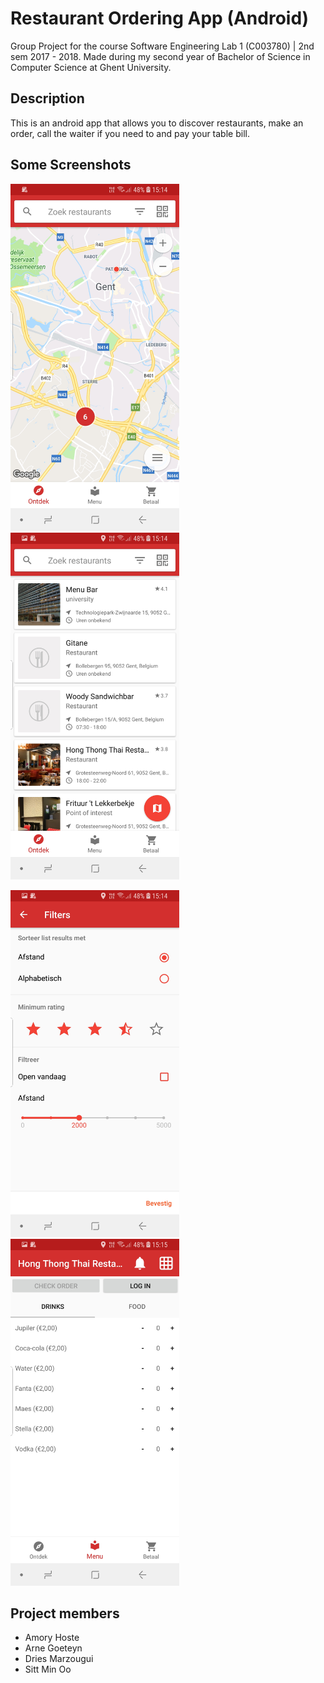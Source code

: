 # Restaurant Ordering App (Android)
Group Project for the course Software Engineering Lab 1 (C003780) | 2nd sem 2017 - 2018. Made during my second year of Bachelor of Science in Computer Science at Ghent University.

## Description
This is an android app that allows you to discover restaurants, make an order, call the waiter if you need to and pay your table bill.

## Some Screenshots
<img src="screens/screenshot_1.jpg" width="270" height="555"/>  <img src="screens/screenshot_2.jpg" width="270" height="555"/>

<img src="screens/screenshot_3.jpg" width="270" height="555"/>

<img src="screens/screenshot_4.jpg" width="270" height="555"/>

## Project members
- Amory Hoste
- Arne Goeteyn
- Dries Marzougui
- Sitt Min Oo
